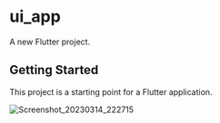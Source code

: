 # ui_app

A new Flutter project.

## Getting Started

This project is a starting point for a Flutter application.

![Screenshot_20230314_222715](https://user-images.githubusercontent.com/109550336/225128822-86112e51-8d98-483b-abc8-860db01d6251.png)
